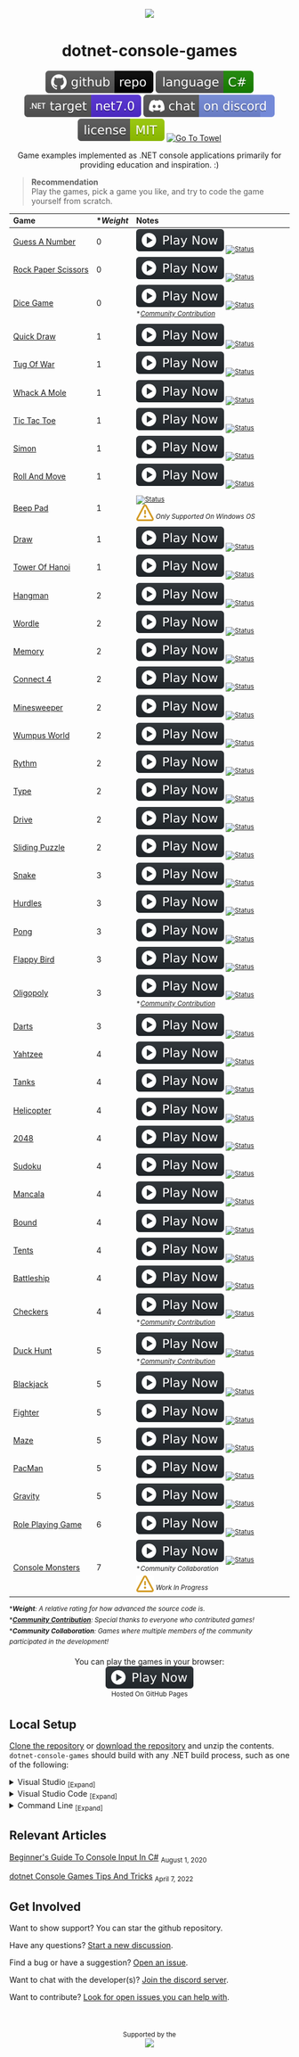 <p align="center">
	<a href=".github/resources/animated-banner-credit.md"><img width="600" src=".github/resources/animated-banner.gif?raw=true" ></a>
</p>

<h1 align="center">
	dotnet-console-games
</h1>

<p align="center">
	<a href="https://github.com/dotnet/dotnet-console-games" alt="GitHub repo"><img alt="flat" src=".github/resources/github-repo-black.svg"></a>
	<a href="https://docs.microsoft.com/en-us/dotnet/csharp/"><img src=".github/resources/language-csharp.svg" title="Language C#" alt="Language C#"></a>
	<a href="https://dotnet.microsoft.com/download"><img src=".github/resources/dotnet-badge.svg" title="Target Framework" alt="Target Framework"></a>
	<a href="https://discord.gg/4XbQbwF" alt="Discord"><img src=".github/resources/discord-badge.svg" title="Go To Discord Server" alt="Discord"/></a>
	<a href="LICENSE" alt="License"><img src=".github/resources/license-MIT-green.svg" title="Go To License" alt="License"/></a>
	<a href="https://github.com/ZacharyPatten/Towel"><img src="https://github.com/ZacharyPatten/Towel/blob/main/.github/Resources/UsingTowel.svg?raw=true" title="Go To Towel"  alt="Go To Towel"></a>
</p>

<p align="center">
	Game examples implemented as .NET console applications primarily for providing education and inspiration. :)
</p>

> **Recommendation**<br/>
> Play the games, pick a game you like, and try to code the game yourself from scratch.

|Game|\*_Weight_|Notes&nbsp;&nbsp;&nbsp;&nbsp;&nbsp;&nbsp;&nbsp;&nbsp;&nbsp;&nbsp;&nbsp;&nbsp;&nbsp;&nbsp;&nbsp;&nbsp;&nbsp;&nbsp;&nbsp;&nbsp;&nbsp;&nbsp;&nbsp;&nbsp;&nbsp;&nbsp;&nbsp;&nbsp;&nbsp;&nbsp;&nbsp;&nbsp;&nbsp;&nbsp;&nbsp;&nbsp;&nbsp;&nbsp;&nbsp;&nbsp;&nbsp;&nbsp;&nbsp;&nbsp;&nbsp;&nbsp;&nbsp;&nbsp;&nbsp;&nbsp;&nbsp;&nbsp;&nbsp;&nbsp;&nbsp;&nbsp;&nbsp;&nbsp;&nbsp;&nbsp;&nbsp;&nbsp;&nbsp;&nbsp;&nbsp;&nbsp;&nbsp;&nbsp;&nbsp;&nbsp;|
|:-|:-|:-|
|[Guess&nbsp;A&nbsp;Number](Projects/Guess%20A%20Number)|0|<sub>[![Play Now](.github/resources/play-badge.svg)](https://dotnet.github.io/dotnet-console-games/Guess%20A%20Number)&nbsp;[![Status](https://github.com/dotnet/dotnet-console-games/workflows/Guess%20A%20Number%20Build/badge.svg)](https://github.com/dotnet/dotnet-console-games/actions)</sub>|
|[Rock&nbsp;Paper&nbsp;Scissors](Projects/Rock%20Paper%20Scissors)|0|<sub>[![Play Now](.github/resources/play-badge.svg)](https://dotnet.github.io/dotnet-console-games/Rock%20Paper%20Scissors)&nbsp;[![Status](https://github.com/dotnet/dotnet-console-games/workflows/Rock%20Paper%20Scissors%20Build/badge.svg)](https://github.com/dotnet/dotnet-console-games/actions)</sub>|
|[Dice&nbsp;Game](Projects/Dice%20Game)|0|<sub>[![Play Now](.github/resources/play-badge.svg)](https://dotnet.github.io/dotnet-console-games/Dice%20Game)&nbsp;[![Status](https://github.com/dotnet/dotnet-console-games/workflows/Dice%20Game%20Build/badge.svg)](https://github.com/dotnet/dotnet-console-games/actions)</sub><br/><sup>*_[Community&nbsp;Contribution](https://github.com/dotnet/dotnet-console-games/pull/31)_</sup>|
|[Quick&nbsp;Draw](Projects/Quick%20Draw)|1|<sub>[![Play Now](.github/resources/play-badge.svg)](https://dotnet.github.io/dotnet-console-games/Quick%20Draw)&nbsp;[![Status](https://github.com/dotnet/dotnet-console-games/workflows/Quick%20Draw%20Build/badge.svg)](https://github.com/dotnet/dotnet-console-games/actions)</sub>|
|[Tug&nbsp;Of&nbsp;War](Projects/Tug%20Of%20War)|1|<sub>[![Play Now](.github/resources/play-badge.svg)](https://dotnet.github.io/dotnet-console-games/Tug%20Of%20War)&nbsp;[![Status](https://github.com/dotnet/dotnet-console-games/workflows/Tug%20Of%20War%20Build/badge.svg)](https://github.com/dotnet/dotnet-console-games/actions)</sub>|
|[Whack&nbsp;A&nbsp;Mole](Projects/Whack%20A%20Mole)|1|<sub>[![Play Now](.github/resources/play-badge.svg)](https://dotnet.github.io/dotnet-console-games/Whack%20A%20Mole)&nbsp;[![Status](https://github.com/dotnet/dotnet-console-games/workflows/Whack%20A%20Mole%20Build/badge.svg)](https://github.com/dotnet/dotnet-console-games/actions)</sub>|
|[Tic&nbsp;Tac&nbsp;Toe](Projects/Tic%20Tac%20Toe)|1|<sub>[![Play Now](.github/resources/play-badge.svg)](https://dotnet.github.io/dotnet-console-games/Tic%20Tac%20Toe)&nbsp;[![Status](https://github.com/dotnet/dotnet-console-games/workflows/Tic%20Tac%20Toe%20Build/badge.svg)](https://github.com/dotnet/dotnet-console-games/actions)</sub>|
|[Simon](Projects/Simon)|1|<sub>[![Play Now](.github/resources/play-badge.svg)](https://dotnet.github.io/dotnet-console-games/Simon)&nbsp;[![Status](https://github.com/dotnet/dotnet-console-games/workflows/Simon%20Build/badge.svg)](https://github.com/dotnet/dotnet-console-games/actions)</sub>|
|[Roll&nbsp;And&nbsp;Move](Projects/Roll%20And%20Move)|1|<sub>[![Play Now](.github/resources/play-badge.svg)](https://dotnet.github.io/dotnet-console-games/Roll%20And%20Move)&nbsp;[![Status](https://github.com/dotnet/dotnet-console-games/workflows/Roll%20And%20Move%20Build/badge.svg)](https://github.com/dotnet/dotnet-console-games/actions)</sub>|
|[Beep&nbsp;Pad](Projects/Beep%20Pad)|1|<sub>[![Status](https://github.com/dotnet/dotnet-console-games/workflows/Beep%20Pad%20Build/badge.svg)](https://github.com/dotnet/dotnet-console-games/actions)</sub><br/><sup><sub><sub>[![Warning](https://raw.githubusercontent.com/dotnet/dotnet-console-games/main/.github/resources/warning-icon.svg)](#)</sub></sub>&nbsp;_Only&nbsp;Supported&nbsp;On&nbsp;Windows&nbsp;OS_</sup>|
|[Draw](Projects/Draw)|1|<sub>[![Play Now](.github/resources/play-badge.svg)](https://dotnet.github.io/dotnet-console-games/Draw)&nbsp;[![Status](https://github.com/dotnet/dotnet-console-games/workflows/Draw%20Build/badge.svg)](https://github.com/dotnet/dotnet-console-games/actions)</sub>|
|[Tower&nbsp;Of&nbsp;Hanoi](Projects/Tower%20Of%20Hanoi)|1|<sub>[![Play Now](.github/resources/play-badge.svg)](https://dotnet.github.io/dotnet-console-games/Tower%20Of%20Hanoi)&nbsp;[![Status](https://github.com/dotnet/dotnet-console-games/workflows/Tower%20Of%20Hanoi%20Build/badge.svg)](https://github.com/dotnet/dotnet-console-games/actions)</sub>|
|[Hangman](Projects/Hangman)|2|<sub>[![Play Now](.github/resources/play-badge.svg)](https://dotnet.github.io/dotnet-console-games/Hangman)&nbsp;[![Status](https://github.com/dotnet/dotnet-console-games/workflows/Hangman%20Build/badge.svg)](https://github.com/dotnet/dotnet-console-games/actions)</sub>|
|[Wordle](Projects/Wordle)|2|<sub>[![Play Now](.github/resources/play-badge.svg)](https://dotnet.github.io/dotnet-console-games/Wordle)&nbsp;[![Status](https://github.com/dotnet/dotnet-console-games/workflows/Wordle%20Build/badge.svg)](https://github.com/dotnet/dotnet-console-games/actions)</sub>|
|[Memory](Projects/Memory)|2|<sub>[![Play Now](.github/resources/play-badge.svg)](https://dotnet.github.io/dotnet-console-games/Memory)&nbsp;[![Status](https://github.com/dotnet/dotnet-console-games/workflows/Memory%20Build/badge.svg)](https://github.com/dotnet/dotnet-console-games/actions)</sub>|
|[Connect&nbsp;4](Projects/Connect%204)|2|<sub>[![Play Now](.github/resources/play-badge.svg)](https://dotnet.github.io/dotnet-console-games/Connect%204)&nbsp;[![Status](https://github.com/dotnet/dotnet-console-games/workflows/Connect%204%20Build/badge.svg)](https://github.com/dotnet/dotnet-console-games/actions)</sub>|
|[Minesweeper](Projects/Minesweeper)|2|<sub>[![Play Now](.github/resources/play-badge.svg)](https://dotnet.github.io/dotnet-console-games/Minesweeper)&nbsp;[![Status](https://github.com/dotnet/dotnet-console-games/workflows/Minesweeper%20Build/badge.svg)](https://github.com/dotnet/dotnet-console-games/actions)</sub>|
|[Wumpus&nbsp;World](Projects/Wumpus%20World)|2|<sub>[![Play Now](.github/resources/play-badge.svg)](https://dotnet.github.io/dotnet-console-games/Wumpus%20World)&nbsp;[![Status](https://github.com/dotnet/dotnet-console-games/workflows/Wumpus%20World%20Build/badge.svg)](https://github.com/dotnet/dotnet-console-games/actions)</sub>|
|[Rythm](Projects/Rythm)|2|<sub>[![Play Now](.github/resources/play-badge.svg)](https://dotnet.github.io/dotnet-console-games/Rythm)&nbsp;[![Status](https://github.com/dotnet/dotnet-console-games/workflows/Rythm%20Build/badge.svg)](https://github.com/dotnet/dotnet-console-games/actions)</sub>|
|[Type](Projects/Type)|2|<sub>[![Play Now](.github/resources/play-badge.svg)](https://dotnet.github.io/dotnet-console-games/Type)&nbsp;[![Status](https://github.com/dotnet/dotnet-console-games/workflows/Type%20Build/badge.svg)](https://github.com/dotnet/dotnet-console-games/actions)</sub>|
|[Drive](Projects/Drive)|2|<sub>[![Play Now](.github/resources/play-badge.svg)](https://dotnet.github.io/dotnet-console-games/Drive)&nbsp;[![Status](https://github.com/dotnet/dotnet-console-games/workflows/Drive%20Build/badge.svg)](https://github.com/dotnet/dotnet-console-games/actions)</sub>|
|[Sliding Puzzle](Projects/Sliding%20Puzzle)|2|<sub>[![Play Now](.github/resources/play-badge.svg)](https://dotnet.github.io/dotnet-console-games/Sliding%20Puzzle)&nbsp;[![Status](https://github.com/dotnet/dotnet-console-games/workflows/Sliding%20Puzzle%20Build/badge.svg)](https://github.com/dotnet/dotnet-console-games/actions)</sub>|
|[Snake](Projects/Snake)|3|<sub>[![Play Now](.github/resources/play-badge.svg)](https://dotnet.github.io/dotnet-console-games/Snake)&nbsp;[![Status](https://github.com/dotnet/dotnet-console-games/workflows/Snake%20Build/badge.svg)](https://github.com/dotnet/dotnet-console-games/actions)</sub>|
|[Hurdles](Projects/Hurdles)|3|<sub>[![Play Now](.github/resources/play-badge.svg)](https://dotnet.github.io/dotnet-console-games/Hurdles)&nbsp;[![Status](https://github.com/dotnet/dotnet-console-games/workflows/Hurdles%20Build/badge.svg)](https://github.com/dotnet/dotnet-console-games/actions)</sub>|
|[Pong](Projects/Pong)|3|<sub>[![Play Now](.github/resources/play-badge.svg)](https://dotnet.github.io/dotnet-console-games/Pong)&nbsp;[![Status](https://github.com/dotnet/dotnet-console-games/workflows/Pong%20Build/badge.svg)](https://github.com/dotnet/dotnet-console-games/actions)</sub>|
|[Flappy&nbsp;Bird](Projects/Flappy%20Bird)|3|<sub>[![Play Now](.github/resources/play-badge.svg)](https://dotnet.github.io/dotnet-console-games/Flappy%20Bird)&nbsp;[![Status](https://github.com/dotnet/dotnet-console-games/workflows/Flappy%20Bird%20Build/badge.svg)](https://github.com/dotnet/dotnet-console-games/actions)</sub>|
|[Oligopoly](Projects/Oligopoly)|3|<sub>[![Play Now](.github/resources/play-badge.svg)](https://dotnet.github.io/dotnet-console-games/Oligopoly)&nbsp;[![Status](https://github.com/dotnet/dotnet-console-games/workflows/Oligopoly%20Build/badge.svg)](https://github.com/dotnet/dotnet-console-games/actions)</sub><br/><sup>*_[Community&nbsp;Contribution](https://github.com/dotnet/dotnet-console-games/pull/72)_</sup>|
|[Darts](Projects/Darts)|3|<sub>[![Play Now](.github/resources/play-badge.svg)](https://dotnet.github.io/dotnet-console-games/Darts)&nbsp;[![Status](https://github.com/dotnet/dotnet-console-games/workflows/Darts%20Build/badge.svg)](https://github.com/dotnet/dotnet-console-games/actions)</sub>|
|[Yahtzee](Projects/Yahtzee)|4|<sub>[![Play Now](.github/resources/play-badge.svg)](https://dotnet.github.io/dotnet-console-games/Yahtzee)&nbsp;[![Status](https://github.com/dotnet/dotnet-console-games/workflows/Yahtzee%20Build/badge.svg)](https://github.com/dotnet/dotnet-console-games/actions)</sub>|
|[Tanks](Projects/Tanks)|4|<sub>[![Play Now](.github/resources/play-badge.svg)](https://dotnet.github.io/dotnet-console-games/Tanks)&nbsp;[![Status](https://github.com/dotnet/dotnet-console-games/workflows/Tanks%20Build/badge.svg)](https://github.com/dotnet/dotnet-console-games/actions)</sub>|
|[Helicopter](Projects/Helicopter)|4|<sub>[![Play Now](.github/resources/play-badge.svg)](https://dotnet.github.io/dotnet-console-games/Helicopter)&nbsp;[![Status](https://github.com/dotnet/dotnet-console-games/workflows/Helicopter%20Build/badge.svg)](https://github.com/dotnet/dotnet-console-games/actions)</sub>|
|[2048](Projects/2048)|4|<sub>[![Play Now](.github/resources/play-badge.svg)](https://dotnet.github.io/dotnet-console-games/2048)&nbsp;[![Status](https://github.com/dotnet/dotnet-console-games/workflows/2048%20Build/badge.svg)](https://github.com/dotnet/dotnet-console-games/actions)</sub>|
|[Sudoku](Projects/Sudoku)|4|<sub>[![Play Now](.github/resources/play-badge.svg)](https://dotnet.github.io/dotnet-console-games/Sudoku)&nbsp;[![Status](https://github.com/dotnet/dotnet-console-games/workflows/Sudoku%20Build/badge.svg)](https://github.com/dotnet/dotnet-console-games/actions)</sub>|
|[Mancala](Projects/Mancala)|4|<sub>[![Play Now](.github/resources/play-badge.svg)](https://dotnet.github.io/dotnet-console-games/Mancala)&nbsp;[![Status](https://github.com/dotnet/dotnet-console-games/workflows/Mancala%20Build/badge.svg)](https://github.com/dotnet/dotnet-console-games/actions)</sub>|
|[Bound](Projects/Bound)|4|<sub>[![Play Now](.github/resources/play-badge.svg)](https://dotnet.github.io/dotnet-console-games/Bound)&nbsp;[![Status](https://github.com/dotnet/dotnet-console-games/workflows/Bound%20Build/badge.svg)](https://github.com/dotnet/dotnet-console-games/actions)</sub>|
|[Tents](Projects/Tents)|4|<sub>[![Play Now](.github/resources/play-badge.svg)](https://dotnet.github.io/dotnet-console-games/Tents)&nbsp;[![Status](https://github.com/dotnet/dotnet-console-games/workflows/Tents%20Build/badge.svg)](https://github.com/dotnet/dotnet-console-games/actions)</sub>|
|[Battleship](Projects/Battleship)|4|<sub>[![Play Now](.github/resources/play-badge.svg)](https://dotnet.github.io/dotnet-console-games/Battleship)&nbsp;[![Status](https://github.com/dotnet/dotnet-console-games/workflows/Battleship%20Build/badge.svg)](https://github.com/dotnet/dotnet-console-games/actions)</sub>|
|[Checkers](Projects/Checkers)|4|<sub>[![Play Now](.github/resources/play-badge.svg)](https://dotnet.github.io/dotnet-console-games/Checkers)&nbsp;[![Status](https://github.com/dotnet/dotnet-console-games/workflows/Checkers%20Build/badge.svg)](https://github.com/dotnet/dotnet-console-games/actions)</sub><br/><sup>*_[Community&nbsp;Contribution](https://github.com/dotnet/dotnet-console-games/pull/40)_</sup>|
|[Duck Hunt](Projects/Duck%20Hunt)|5|<sub>[![Play Now](.github/resources/play-badge.svg)](https://dotnet.github.io/dotnet-console-games/Duck%20Hunt)&nbsp;[![Status](https://github.com/dotnet/dotnet-console-games/workflows/Duck%20Hunt%20Build/badge.svg)](https://github.com/dotnet/dotnet-console-games/actions)</sub><br/><sup>*_[Community&nbsp;Contribution](https://github.com/dotnet/dotnet-console-games/pull/39)_</sup>|
|[Blackjack](Projects/Blackjack)|5|<sub>[![Play Now](.github/resources/play-badge.svg)](https://dotnet.github.io/dotnet-console-games/Blackjack)&nbsp;[![Status](https://github.com/dotnet/dotnet-console-games/workflows/Blackjack%20Build/badge.svg)](https://github.com/dotnet/dotnet-console-games/actions)</sub>|
|[Fighter](Projects/Fighter)|5|<sub>[![Play Now](.github/resources/play-badge.svg)](https://dotnet.github.io/dotnet-console-games/Fighter)&nbsp;[![Status](https://github.com/dotnet/dotnet-console-games/workflows/Fighter%20Build/badge.svg)](https://github.com/dotnet/dotnet-console-games/actions)</sub>|
|[Maze](Projects/Maze)|5|<sub>[![Play Now](.github/resources/play-badge.svg)](https://dotnet.github.io/dotnet-console-games/Maze)&nbsp;[![Status](https://github.com/dotnet/dotnet-console-games/workflows/Maze%20Build/badge.svg)](https://github.com/dotnet/dotnet-console-games/actions)</sub>|
|[PacMan](Projects/PacMan)|5|<sub>[![Play Now](.github/resources/play-badge.svg)](https://dotnet.github.io/dotnet-console-games/PacMan)&nbsp;[![Status](https://github.com/dotnet/dotnet-console-games/workflows/PacMan%20Build/badge.svg)](https://github.com/dotnet/dotnet-console-games/actions)</sub>|
|[Gravity](Projects/Gravity)|5|<sub>[![Play Now](.github/resources/play-badge.svg)](https://dotnet.github.io/dotnet-console-games/Gravity)&nbsp;[![Status](https://github.com/dotnet/dotnet-console-games/workflows/Gravity%20Build/badge.svg)](https://github.com/dotnet/dotnet-console-games/actions)</sub>|
|[Role&nbsp;Playing&nbsp;Game](Projects/Role%20Playing%20Game)|6|<sub>[![Play Now](.github/resources/play-badge.svg)](https://dotnet.github.io/dotnet-console-games/Role%20Playing%20Game)&nbsp;[![Status](https://github.com/dotnet/dotnet-console-games/workflows/Role%20Playing%20Game%20Build/badge.svg)](https://github.com/dotnet/dotnet-console-games/actions)</sub>|
|[Console&nbsp;Monsters](Projects/Console%20Monsters)|7|<sub>[![Play Now](.github/resources/play-badge.svg)](https://dotnet.github.io/dotnet-console-games/Console%20Monsters)&nbsp;[![Status](https://github.com/dotnet/dotnet-console-games/workflows/Console%20Monsters%20Build/badge.svg)](https://github.com/dotnet/dotnet-console-games/actions)</sub><br/><sup>*_Community&nbsp;Collaboration_</sup><br/><sup><sub><sub>[![Warning](https://raw.githubusercontent.com/dotnet/dotnet-console-games/main/.github/resources/warning-icon.svg)](#)</sub></sub>&nbsp;_Work&nbsp;In&nbsp;Progress_</sup>|

<sup>\*_**Weight**: A relative rating for how advanced the source code is._</sup>
<br/>
<sup>\*_**[Community Contribution](https://github.com/dotnet/dotnet-console-games/issues?q=label%3A%22community+contribution%22)**: Special thanks to everyone who contributed games!_</sup>
<br/>
<sup>\*_**Community Collaboration**: Games where multiple members of the community participated in the development!_</sup>

<p align="center">
	You can play the games in your browser:
	<br />
	<a href="https://dotnet.github.io/dotnet-console-games" alt="Play Now">
		<sub><img height="40"src=".github/resources/play-badge.svg" title="Play Now" alt="Play Now"/></sub>
	</a>
	<br />
	<sup>Hosted On GitHub Pages</sup>
</p>

## Local Setup

[Clone the repository](https://docs.github.com/en/repositories/creating-and-managing-repositories/cloning-a-repository) or [download the repository](https://github.com/dotnet/dotnet-console-games/archive/main.zip) and unzip the contents. `dotnet-console-games` should build with any .NET build process, such as one of the following:

<details>
<summary>
Visual Studio <sub>[Expand]</sub>
</summary>
<p>

> 1. Install [Visual Studio](https://visualstudio.microsoft.com/) if not already installed.
>
> 2. Open the <sub>[![File](.github/resources/file-16.svg)](#)</sub> **`dotnet-console-games.slnf`** file in Visual Studio.
>
> 3. Run the games with the `Debug`->`Start Debugging` (default hotkey `F5`) option in the menu strip. You can switch games by right clicking the projects in the solution explorer and using the `Set as Startup Project` option.
>
> **Note** This is optional, but [here are some settings you can change in Visual Studio](https://gist.github.com/ZacharyPatten/693f35653f6c21fbe6c85444792e524b).

</p>
</details>

<details>
<summary>
Visual Studio Code <sub>[Expand]</sub>
</summary>
<p>

> 1. Install the [.NET SDK](https://dotnet.microsoft.com/download) if not already installed.
>
> 2. Install [Visual Studio Code](https://visualstudio.microsoft.com/) if not already installed.
>
> 3. Open the <sub>[![Directory](.github/resources/file-directory-16.svg)](#)</sub> **`root folder`** of the repository in Visual Studio Code.
>
> 4. Run the games using the `Start Debugging` green triangle button (default hotkey `F5`) in the `Run and Debug` tab. You can switch games in the drop down next to the `Start Debugging` button.
>
> **Note** The following files are included in the repository:
> - `.vscode/extensions.json` <sub>recommends Vistual Studio Code extension dependencies</sub>
> - `.vscode/launch.json` <sub>includes the configurations for debugging the examples</sub>
> - `.vscode/settings.json` <sub>automatically applies settings to the workspace</sub>
> - `.vscode/tasks.json` <sub>includes the commands to build the projects</sub>
>
> **Note** You will be prompted to install the necessary Visual Studio Code extensions when you open the folder:
> - **ms-dotnettools.csharp** <sub>C# support</sub>

</p>
</details>

<details>
<summary>
Command Line <sub>[Expand]</sub>
</summary>
<p>

> 1. Install the [.NET SDK](https://dotnet.microsoft.com/download) if not already installed.
>
> 2. Run the games using the [`dotnet run --project <PROJECT>` command](https://docs.microsoft.com/en-us/dotnet/core/tools/dotnet-run) where `<PROJECT>` is the file path to one of the `.csproj` files. For example, running the `dotnet run --project Projects/Drive/Drive.csproj` command from the root of the repository will run the `Drive` game.

</p>
</details>

## Relevant Articles

[Beginner's Guide To Console Input In C#](https://github.com/ZacharyPatten/ZacharyPatten/blob/main/Articles/2020-08-01.md) <sub>August 1, 2020</sub><br/>

[dotnet Console Games Tips And Tricks](https://github.com/ZacharyPatten/ZacharyPatten/blob/main/Articles/2022-04-07.md) <sub>April 7, 2022</sub>

## Get Involved

Want to show support? You can star the github repository.

Have any questions? [Start a new discussion](https://github.com/dotnet/dotnet-console-games/discussions/new).

Find a bug or have a suggestion? [Open an issue](https://github.com/dotnet/dotnet-console-games/issues/new).

Want to chat with the developer(s)? [Join the discord server](https://discord.gg/4XbQbwF).

Want to contribute? [Look for open issues you can help with](https://github.com/dotnet/dotnet-console-games/issues).

<br />
<p align="center">
	<sub>Supported by the</sub>
	<br />
	<a href="https://dotnetfoundation.org"><img width="300" src="https://raw.githubusercontent.com/dotnet-foundation/swag/main/logo/dotnetfoundation_v4_horizontal.svg" ></a>
</p>
